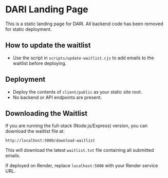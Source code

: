 # DARI Landing Page

This is a static landing page for DARI. All backend code has been removed for static deployment.

## How to update the waitlist
- Use the script in `scripts/update-waitlist.cjs` to add emails to the waitlist before deploying.

## Deployment
- Deploy the contents of `client/public` as your static site root.
- No backend or API endpoints are present.

## Downloading the Waitlist

If you are running the full-stack (Node.js/Express) version, you can download the waitlist file at:

    http://localhost:5000/download-waitlist

This will download the latest `waitlist.txt` file containing all submitted emails.

If deployed on Render, replace `localhost:5000` with your Render service URL.
